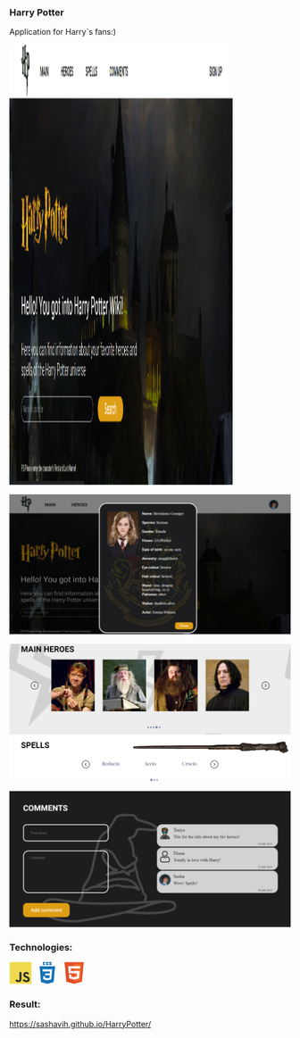 ### Harry Potter
Application for Harry`s fans:)


<img src="https://github.com/Sashavih/VideoGeek/blob/main/assets/img/main/hp.png" width="400" height="790">

![илюстрация к проекту](https://github.com/Sashavih/VideoGeek/blob/main/assets/img/main/hp4.png)

![илюстрация к проекту](https://github.com/Sashavih/VideoGeek/blob/main/assets/img/main/hp3.png)

![илюстрация к проекту](https://github.com/Sashavih/VideoGeek/blob/main/assets/img/main/hp2.png)

### Technologies:
<div>
  <img src="https://github.com/devicons/devicon/blob/master/icons/javascript/javascript-original.svg" title="JavaScript" alt="JavaScript" width="40" height="40"/>&nbsp;
  <img src="https://github.com/devicons/devicon/blob/master/icons/css3/css3-plain-wordmark.svg"  title="CSS3" alt="CSS" width="40" height="40"/>&nbsp;
  <img src="https://github.com/devicons/devicon/blob/master/icons/html5/html5-original.svg" title="HTML5" alt="HTML" width="40" height="40"/>&nbsp;
</div>

### Result:
https://sashavih.github.io/HarryPotter/
